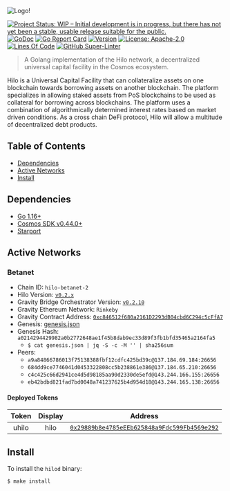 <!-- markdownlint-disable MD041 -->
![Logo!](assets/hilo-small-logo.png)

[![Project Status: WIP – Initial development is in progress, but there has not yet been a stable, usable release suitable for the public.](https://img.shields.io/badge/repo%20status-WIP-yellow.svg?style=flat-square)](https://www.repostatus.org/#wip)
[![GoDoc](https://img.shields.io/badge/godoc-reference-blue?style=flat-square&logo=go)](https://godoc.org/github.com/cicizeo/hilo)
[![Go Report Card](https://goreportcard.com/badge/github.com/cicizeo/hilo?style=flat-square)](https://goreportcard.com/report/github.com/cicizeo/hilo)
[![Version](https://img.shields.io/github/tag/cicizeo/hilo.svg?style=flat-square)](https://github.com/cicizeo/hilo/releases/latest)
[![License: Apache-2.0](https://img.shields.io/github/license/cicizeo/hilo.svg?style=flat-square)](https://github.com/cicizeo/hilo/blob/main/LICENSE)
[![Lines Of Code](https://img.shields.io/tokei/lines/github/cicizeo/hilo?style=flat-square)](https://github.com/cicizeo/hilo)
[![GitHub Super-Linter](https://img.shields.io/github/workflow/status/cicizeo/hilo/Lint?style=flat-square&label=Lint)](https://github.com/marketplace/actions/super-linter)

> A Golang implementation of the Hilo network, a decentralized universal capital
facility in the Cosmos ecosystem.

Hilo is a Universal Capital Facility that can collateralize assets on one blockchain
towards borrowing assets on another blockchain. The platform specializes in
allowing staked assets from PoS blockchains to be used as collateral for borrowing
across blockchains. The platform uses a combination of algorithmically determined
interest rates based on market driven conditions. As a cross chain DeFi protocol,
Hilo will allow a multitude of decentralized debt products.

## Table of Contents

- [Dependencies](#dependencies)
- [Active Networks](#active-networks)
- [Install](#install)

## Dependencies

- [Go 1.16+](https://golang.org/dl/)
- [Cosmos SDK v0.44.0+](https://github.com/cosmos/cosmos-sdk/releases)
- [Starport](https://docs.starport.network/intro/install.html)

## Active Networks

### Betanet

- Chain ID: `hilo-betanet-2`
- Hilo Version: [`v0.2.x`](https://github.com/cicizeo/hilo/releases)
- Gravity Bridge Orchestrator Version: [`v0.2.10`](https://github.com/PeggyJV/gravity-bridge/releases/tag/v0.2.10)
- Gravity Ethereum Network: `Rinkeby`
- Gravity Contract Address: [`0xc846512f680a2161D2293dB04cbd6C294c5cFfA7`](https://rinkeby.etherscan.io/address/0xc846512f680a2161D2293dB04cbd6C294c5cFfA7)
- Genesis: [genesis.json](https://raw.githubusercontent.com/cicizeo/hilo/main/networks/hilo-betanet-2/genesis.json)
- Genesis Hash: `a0214294429982a0b2772648ae1f45b8dab9ec33d89f3fb1bfd35465a2164fa5`
  - `$ cat genesis.json | jq -S -c -M '' | sha256sum`
- Peers:
  - `a9a84866786013f75138388fbf12cdfc425bd39c@137.184.69.184:26656`
  - `684dd9ce7746041d0453322808cc5b238861e386@137.184.65.210:26656`
  - `c4c425c66d2941ce4d5d98185aa90d2330de5efd@143.244.166.155:26656`
  - `eb42bdbd821fad7bd0048a741237625b4d954d18@143.244.165.138:26656`

#### Deployed Tokens

| Token | Display |                   Address                  |
|:-----:|:-------:|:------------------------------------------:|
| uhilo |   hilo  | [`0x29889b8e4785eEEb625848a9Fdc599Fb4569e292`](https://rinkeby.etherscan.io/address/0x29889b8e4785eEEb625848a9Fdc599Fb4569e292)|

## Install

To install the `hilod` binary:

```shell
$ make install
```
